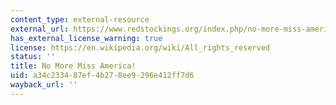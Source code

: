 ```yaml
---
content_type: external-resource
external_url: https://www.redstockings.org/index.php/no-more-miss-america
has_external_license_warning: true
license: https://en.wikipedia.org/wiki/All_rights_reserved
status: ''
title: No More Miss America!
uid: a34c2334-87ef-4b27-8ee9-296e412ff7d6
wayback_url: ''
---
```

